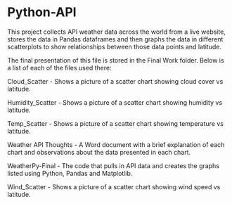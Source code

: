 # Python-API


This project collects API weather data across the world from a live website, stores the data in Pandas dataframes and then graphs the data in different scatterplots to show relationships between those data points and latitude.  

The final presentation of this file is stored in the Final Work folder.  Below is a list of each of the files used there:

Cloud_Scatter - Shows a picture of a scatter chart showing cloud cover vs latitude.

Humidity_Scatter - Shows a picture of a scatter chart showing humidity vs latitude.

Temp_Scatter - Shows a picture of a scatter chart showing temperature vs latitude. 

Weather API Thoughts - A Word document with a brief explanation of each chart and observations about the data presented in each chart.  

WeatherPy-Final - The code that pulls in API data and creates the graphs listed using Python, Pandas and Matplotlib.

Wind_Scatter - Shows a picture of a scatter chart showing wind speed vs latitude.